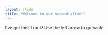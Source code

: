 ```yaml
---
layout: slide
title: "Welcome to our second slide!"
---
```

I've got this! I rock!
Use the left arrow to go back!
